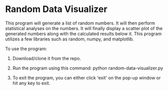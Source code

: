 # Random Data Visualizer

This program will generate a list of random numbers. It will then perform statistical analyses on the numbers. It will finally display a scatter plot of the generated numbers along with the calculated results below it. This program utilizes a few libraries such as random, numpy, and matplotlib.


To use the program:

1. Download/clone it from the repo.

2. Run the program using this command: python random-data-visualizer.py

3. To exit the program, you can either click 'exit' on the pop-up window or hit any key to exit.

